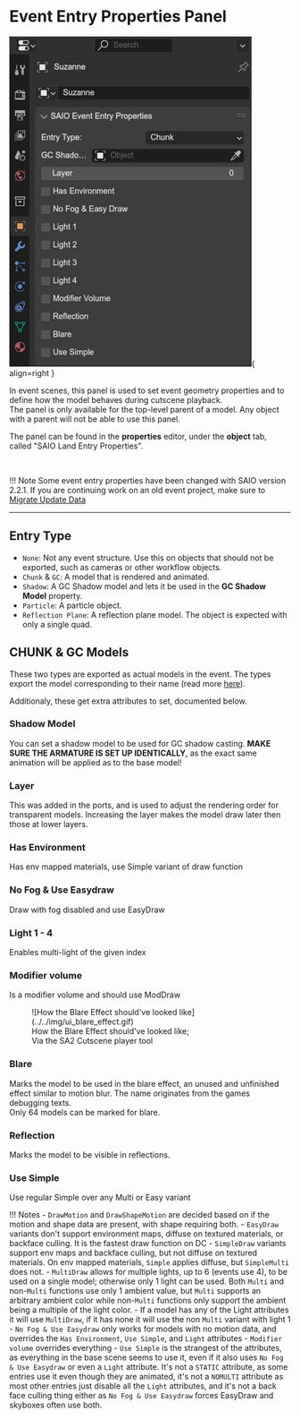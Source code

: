 # Event Entry Properties Panel
![](../../img/ui_evententry_properties.png){ align=right }

In event scenes, this panel is used to set event geometry properties and to define how the model behaves during cutscene playback.
<br/> The panel is only available for the top-level parent of a model. Any object with a parent will not be able to use this panel.

The panel can be found in the **properties** editor, under the **object** tab, called "SAIO Land Entry Properties".

<br clear="right">

!!! Note
	Some event entry properties have been changed with SAIO version 2.2.1. If you are continuing work on an old event project, make sure to [Migrate Update Data](../toolbar/tools/migration.md#migrate-update-data)

---

## Entry Type

- `None`: Not any event structure. Use this on objects that should not be exported, such as cameras or other workflow objects.
- `Chunk` & `GC`: A model that is rendered and animated.
- `Shadow`: A GC Shadow model and lets it be used in the **GC Shadow Model** property.
- `Particle`: A particle object.
- `Reflection Plane`: A reflection plane model. The object is expected with only a single quad.

## CHUNK & GC Models
These two types are exported as actual models in the event. The types export the model corresponding to their name (read more [here](../../assetinfo/model_formats.md)).

Additionaly, these get extra attributes to set, documented below.

### Shadow Model
You can set a shadow model to be used for GC shadow casting. **MAKE SURE THE ARMATURE IS SET UP IDENTICALLY**, as the exact same animation will be applied as to the base model!

### Layer
This was added in the ports, and is used to adjust the rendering order for transparent models. Increasing the layer makes the model draw later then those at lower layers.

### Has Environment
Has env mapped materials, use Simple variant of draw function

### No Fog & Use Easydraw
Draw with fog disabled and use EasyDraw

### Light 1 - 4
Enables multi-light of the given index

### Modifier volume
Is a modifier volume and should use ModDraw

<figure class="align-right" markdown>
![How the Blare Effect should've looked like](../../img/ui_blare_effect.gif)
<figcaption>How the Blare Effect should've looked like;<br/> Via the SA2 Cutscene player tool</figcaption>
</figure>

### Blare
Marks the model to be used in the blare effect, an unused and unfinished effect similar to motion blur. The name originates from the games debugging texts.
<br/>Only 64 models can be marked for blare.
<br clear="right">

### Reflection
Marks the model to be visible in reflections.

### Use Simple
Use regular Simple over any Multi or Easy variant

!!! Notes
	- `DrawMotion` and `DrawShapeMotion` are decided based on if the motion and shape data are present, with shape requiring both.
	- `EasyDraw` variants don't support environment maps, diffuse on textured materials, or backface culling. It is the fastest draw function on DC
	- `SimpleDraw` variants support env maps and backface culling, but not diffuse on textured materials. On env mapped materials, `Simple` applies diffuse, but `SimpleMulti` does not.
	- `MultiDraw` allows for multiple lights, up to 6 (events use 4), to be used on a single model; otherwise only 1 light can be used. Both `Multi` and non-`Multi` functions use only 1 ambient value, but `Multi` supports an arbitrary ambient color while non-`Multi` functions only support the ambient being a multiple of the light color.
	- If a model has any of the Light attributes it will use `MultiDraw`, if it has none it will use the non `Multi`
	variant with light 1
	- `No Fog & Use Easydraw` only works for models with no motion data, and overrides the `Has Environment`, `Use Simple`, and `Light` attributes
	- `Modifier volume` overrides everything
	- `Use Simple` is the strangest of the attributes, as everything in the base scene seems to use it, even if it also uses `No Fog & Use Easydraw` or even a `Light` attribute. It's not a `STATIC` attribute, as some entries use it even though they are animated, it's not a `NOMULTI` attribute as most other entries just disable all the `Light` attributes, and it's not a back face culling thing either as `No Fog & Use Easydraw` forces EasyDraw and skyboxes often use both.